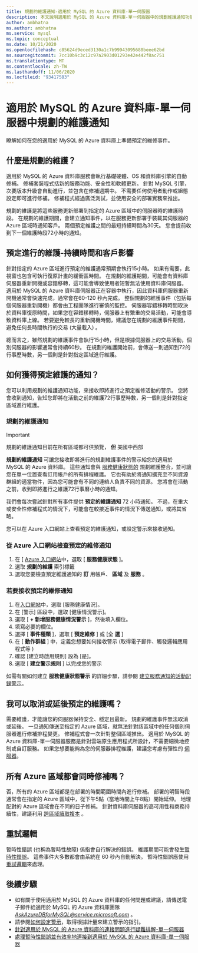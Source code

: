 ```yaml
---
title: 規劃的維護通知-適用於 MySQL 的 Azure 資料庫-單一伺服器
description: 本文說明適用於 MySQL 的 Azure 資料庫-單一伺服器中的規劃維護通知功能
author: ambhatna
ms.author: ambhatna
ms.service: mysql
ms.topic: conceptual
ms.date: 10/21/2020
ms.openlocfilehash: c85624d9eced3130a1c7b99943095688beee62bd
ms.sourcegitcommit: 7cc10b9c3c12c97a2903d01293e42e442f8ac751
ms.translationtype: MT
ms.contentlocale: zh-TW
ms.lasthandoff: 11/06/2020
ms.locfileid: "93417583"
---
```

# <a name="planned-maintenance-notification-in-azure-database-for-mysql---single-server"></a>適用於 MySQL 的 Azure 資料庫-單一伺服器中規劃的維護通知

瞭解如何在您的適用於 MySQL 的 Azure 資料庫上準備預定的維修事件。

## <a name="what-is-a-planned-maintenance"></a>什麼是規劃的維護？

適用於 MySQL 的 Azure 資料庫服務會執行基礎硬體、OS 和資料庫引擎的自動修補。 修補套裝程式括新的服務功能、安全性和軟體更新。 針對 MySQL 引擎，次要版本升級會自動進行，並包含在修補週期中。 不需要任何使用者動作或組態設定即可進行修補。 修補程式經過廣泛測試，並使用安全的部署實務來推出。

規劃的維護是將這些服務更新部署到指定的 Azure 區域中的伺服器時的維護時段。 在規劃的維護期間，會建立通知事件，以在服務更新部署于裝載其伺服器的 Azure 區域時通知客戶。 兩個預定維護之間的最短持續時間為30天。 您會提前收到下一個維護時段72小時的通知。

## <a name="planned-maintenance---duration-and-customer-impact"></a>預定進行的維護-持續時間和客戶影響

針對指定的 Azure 區域進行預定的維護通常預期會執行15小時。 如果有需要，此視窗也包含可執行復原計畫的緩衝區時間。 在規劃的維護期間，可能會有資料庫伺服器重新開機或容錯移轉，這可能會導致使用者短暫無法使用資料庫伺服器。 適用於 MySQL 的 Azure 資料庫伺服器正在容器中執行，因此資料庫伺服器重新開機通常會快速完成，通常會在60-120 秒內完成。 整個規劃的維護事件（包括每個伺服器重新開機）都會由工程團隊進行審慎的監控。 伺服器容錯移轉時間取決於資料庫復原時間，如果您在容錯移轉時，伺服器上有繁重的交易活動，可能會導致資料庫上線。 若要避免較長的重新開機時間，建議您在規劃的維護事件期間，避免任何長時間執行的交易 (大量載入) 。

總而言之，雖然規劃的維護事件會執行15小時，但是根據伺服器上的交易活動，個別伺服器的影響通常會持續60秒。 在規劃的維護開始前，會傳送一則通知到72的行事歷時數，另一個則是針對指定區域進行維護。

## <a name="how-can-i-get-notified-of-planned-maintenance"></a>如何獲得預定維護的通知？

您可以利用規劃的維護通知功能，來接收即將進行之預定維修活動的警示。 您將會收到通知，告知您即將在活動之前的維護72行事歷時數，另一個則是針對指定區域進行維護。

### <a name="planned-maintenance-notification"></a>規劃的維護通知

> [!IMPORTANT]
> 規劃的維護通知目前在所有區域都可供預覽， **但** 美國中西部

**規劃的維護通知** 可讓您接收即將進行的規劃維護事件的警示給您的適用於 MySQL 的 Azure 資料庫。 這些通知會與 [服務健康狀態的](../service-health/overview.md) 規劃維護整合，並可讓您在單一位置查看訂用帳戶的所有排程維護。 它也有助於將通知擴充至不同資源群組的適當物件，因為您可能會有不同的連絡人負責不同的資源。 您將會在活動之前，收到即將進行之維護72行事曆小時的通知。

我們會每次嘗試針對所有事件提供 **預定的維護通知** 72 小時通知。 不過，在重大或安全性修補程式的情況下，可能會在較接近事件的情況下傳送通知，或將其省略。

您可以在 Azure 入口網站上查看預定的維護通知，或設定警示來接收通知。 

### <a name="check-planned-maintenance-notification-from-azure-portal"></a>從 Azure 入口網站檢查預定的維修通知

1. 在 [ [Azure 入口網站](https://portal.azure.com)中，選取 [ **服務健康狀態** ]。
2. 選取 **規劃的維護** 索引標籤
3. 選取您要檢查預定維護通知的 **訂** 用帳戶、 **區域** 及 **服務** 。 
   
### <a name="to-receive-planned-maintenance-notification"></a>若要接收預定的維修通知

1. 在[入口網站](https://portal.azure.com)中，選取 [服務健康情況]。
2. 在 [警示] 區段中，選取 [健康情況警示]。
3. 選取 [ **+ 新增服務健康情況警示** ]，然後填入欄位。
4. 填寫必要的欄位。 
5. 選擇 [ **事件種類** ]，選取 [ **預定維修** ] 或 [全 **選** ]
6. 在 [ **動作群組** ] 中，定義您想要如何接收警示 (取得電子郵件、觸發邏輯應用程式等 )   
7. 確認 [建立時啟用規則] 設為 [是]。
8. 選取 [ **建立警示規則** ] 以完成您的警示

如需有關如何建立 **服務健康狀態警示** 的詳細步驟，請參閱 [建立服務通知的活動記錄警示](../service-health/alerts-activity-log-service-notifications-portal.md)。

## <a name="can-i-cancel-or-postpone-planned-maintenance"></a>我可以取消或延後預定的維護嗎？

需要維護，才能讓您的伺服器保持安全、穩定且最新。 規劃的維護事件無法取消或延後。 一旦通知傳送至指定的 Azure 區域，就無法針對該區域中的任何個別伺服器進行修補排程變更。 修補程式會一次針對整個區域推出。 適用於 MySQL 的 Azure 資料庫-單一伺服器服務是針對雲端原生應用程式所設計，不需要細微地控制或自訂服務。 如果您想要能夠為您的伺服器排程維護，建議您考慮有彈性的 [伺服器](./flexible-server/overview.md)。

## <a name="are-all-the-azure-regions-patched-at-the-same-time"></a>所有 Azure 區域都會同時修補嗎？

否，所有的 Azure 區域都是在部署的時間範圍時間內進行修補。 部署的明智時段通常會在指定的 Azure 區域中，從下午5點（當地時間上午8點）開始延伸。 地理配對的 Azure 區域會在不同的日子修補。 針對資料庫伺服器的高可用性和商務持續性，建議利用 [跨區域讀取複本](./concepts-read-replicas.md#cross-region-replication) 。

## <a name="retry-logic"></a>重試邏輯

暫時性錯誤 (也稱為暫時性故障) 係指會自行解決的錯誤。 維護期間可能會發生[暫時性錯誤](./concepts-connectivity.md#transient-errors)。 這些事件大多數都會由系統在 60 秒內自動解決。 暫時性錯誤應使用 [重試邏輯](./concepts-connectivity.md#handling-transient-errors)來處理。


## <a name="next-steps"></a>後續步驟

- 如有關于使用適用於 MySQL 的 Azure 資料庫的任何問題或建議，請傳送電子郵件給適用於 MySQL 的 Azure 資料庫團隊 *AskAzureDBforMySQL@service.microsoft.com* 。
- 請參閱[如何設定警示](howto-alert-on-metric.md)，取得根據計量來建立警示的指引。
- [針對適用於 MySQL 的 Azure 資料庫的連接問題進行疑難排解-單一伺服器](howto-troubleshoot-common-connection-issues.md)
- [處理暫時性錯誤並有效率地連接到適用於 MySQL 的 Azure 資料庫-單一伺服器](concepts-connectivity.md)
